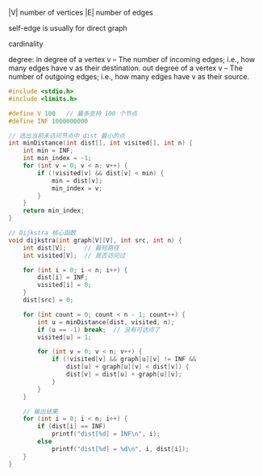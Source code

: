 |V| number of vertices
|E| number of edges

self-edge is usually for direct graph

cardinality

degree:
in degree of a vertex v – The number of incoming edges; i.e., how many edges have v as their destination.
out degree of a vertex v – The number of outgoing edges; i.e., how many edges have v as their source.

```c
#include <stdio.h>
#include <limits.h>

#define V 100   // 最多支持 100 个节点
#define INF 1000000000

// 选出当前未访问节点中 dist 最小的点
int minDistance(int dist[], int visited[], int n) {
    int min = INF;
    int min_index = -1;
    for (int v = 0; v < n; v++) {
        if (!visited[v] && dist[v] < min) {
            min = dist[v];
            min_index = v;
        }
    }
    return min_index;
}

// Dijkstra 核心函数
void dijkstra(int graph[V][V], int src, int n) {
    int dist[V];     // 最短路径
    int visited[V];  // 是否访问过

    for (int i = 0; i < n; i++) {
        dist[i] = INF;
        visited[i] = 0;
    }
    dist[src] = 0;

    for (int count = 0; count < n - 1; count++) {
        int u = minDistance(dist, visited, n);
        if (u == -1) break;  // 没有可达点了
        visited[u] = 1;

        for (int v = 0; v < n; v++) {
            if (!visited[v] && graph[u][v] != INF &&
                dist[u] + graph[u][v] < dist[v]) {
                dist[v] = dist[u] + graph[u][v];
            }
        }
    }

    // 输出结果
    for (int i = 0; i < n; i++) {
        if (dist[i] == INF)
            printf("dist[%d] = INF\n", i);
        else
            printf("dist[%d] = %d\n", i, dist[i]);
    }
}
```
